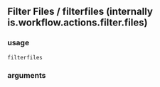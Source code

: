 
## Filter Files / filterfiles (internally is.workflow.actions.filter.files)


### usage
`filterfiles `

### arguments

